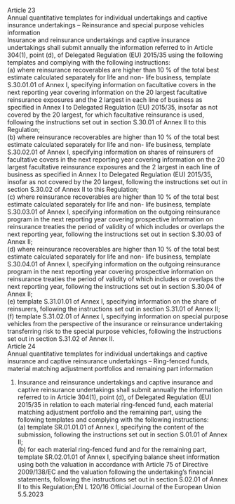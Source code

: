  
Article 23  
Annual quantitative templates for individual undertakings and captive insurance undertakings – Reinsurance 
and special purpose vehicles information  
Insurance and reinsurance undertakings and captive insurance undertakings shall submit annually the information 
referred to in Article 304(1), point (d), of Delegated Regulation (EU) 2015/35 using the following templates and 
complying with the following instructions:  
(a) where reinsurance recoverables are higher than 10 % of the total best estimate calculated separately for life and non- 
life business, template S.30.01.01 of Annex I, specifying information on facultative covers in the next reporting year 
covering information on the 20 largest facultative reinsurance exposures and the 2 largest in each line of business as 
specified in Annex I to Delegated Regulation (EU) 2015/35, insofar as not covered by the 20 largest, for which 
facultative reinsurance is used, following the instructions set out in section S.30.01 of Annex II to this Regulation;  
(b) where reinsurance recoverables are higher than 10 % of the total best estimate calculated separately for life and non- 
life business, template S.30.02.01 of Annex I, specifying information on shares of reinsurers of facultative covers in 
the next reporting year covering information on the 20 largest facultative reinsurance exposures and the 2 largest in 
each line of business as specified in Annex I to Delegated Regulation (EU) 2015/35, insofar as not covered by the 
20 largest, following the instructions set out in section S.30.02 of Annex II to this Regulation;  
(c) where reinsurance recoverables are higher than 10 % of the total best estimate calculated separately for life and non- 
life business, template S.30.03.01 of Annex I, specifying information on the outgoing reinsurance program in the 
next reporting year covering prospective information on reinsurance treaties the period of validity of which includes 
or overlaps the next reporting year, following the instructions set out in section S.30.03 of Annex II;  
(d) where reinsurance recoverables are higher than 10 % of the total best estimate calculated separately for life and non- 
life business, template S.30.04.01 of Annex I, specifying information on the outgoing reinsurance program in the 
next reporting year covering prospective information on reinsurance treaties the period of validity of which includes 
or overlaps the next reporting year, following the instructions set out in section S.30.04 of Annex II;  
(e) template S.31.01.01 of Annex I, specifying information on the share of reinsurers, following the instructions set out 
in section S.31.01 of Annex II;  
(f) template S.31.02.01 of Annex I, specifying information on special purpose vehicles from the perspective of the 
insurance or reinsurance undertaking transferring risk to the special purpose vehicles, following the instructions set 
out in section S.31.02 of Annex II.  
Article 24  
Annual quantitative templates for individual undertakings and captive insurance and captive reinsurance 
undertakings – Ring-fenced funds, material matching adjustment portfolios and remaining part information  
1. Insurance and reinsurance undertakings and captive insurance and captive reinsurance undertakings shall submit 
annually the information referred to in Article 304(1), point (d), of Delegated Regulation (EU) 2015/35 in relation to 
each material ring-fenced fund, each material matching adjustment portfolio and the remaining part, using the following 
templates and complying with the following instructions:  
(a) template SR.01.01.01 of Annex I, specifying the content of the submission, following the instructions set out in 
section S.01.01 of Annex II;  
(b) for each material ring-fenced fund and for the remaining part, template SR.02.01.01 of Annex I, specifying balance 
sheet information using both the valuation in accordance with Article 75 of Directive 2009/138/EC and the 
valuation following the undertaking’s financial statements, following the instructions set out in section S.02.01 
of Annex II to this Regulation;EN  L 120/16 Official Journal of the European Union 5.5.2023